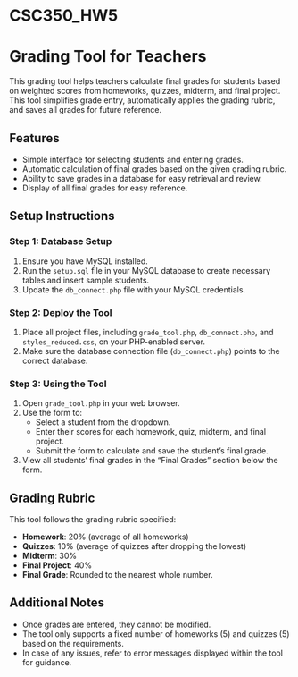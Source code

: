 # CSC350_HW5

# Grading Tool for Teachers

This grading tool helps teachers calculate final grades for students based on weighted scores from homeworks, quizzes, midterm, and final project. This tool simplifies grade entry, automatically applies the grading rubric, and saves all grades for future reference.

## Features
- Simple interface for selecting students and entering grades.
- Automatic calculation of final grades based on the given grading rubric.
- Ability to save grades in a database for easy retrieval and review.
- Display of all final grades for easy reference.

## Setup Instructions

### Step 1: Database Setup
1. Ensure you have MySQL installed.
2. Run the `setup.sql` file in your MySQL database to create necessary tables and insert sample students.
3. Update the `db_connect.php` file with your MySQL credentials.

### Step 2: Deploy the Tool
1. Place all project files, including `grade_tool.php`, `db_connect.php`, and `styles_reduced.css`, on your PHP-enabled server.
2. Make sure the database connection file (`db_connect.php`) points to the correct database.

### Step 3: Using the Tool
1. Open `grade_tool.php` in your web browser.
2. Use the form to:
   - Select a student from the dropdown.
   - Enter their scores for each homework, quiz, midterm, and final project.
   - Submit the form to calculate and save the student’s final grade.
3. View all students’ final grades in the “Final Grades” section below the form.

## Grading Rubric
This tool follows the grading rubric specified:
- **Homework**: 20% (average of all homeworks)
- **Quizzes**: 10% (average of quizzes after dropping the lowest)
- **Midterm**: 30%
- **Final Project**: 40%
- **Final Grade**: Rounded to the nearest whole number.

## Additional Notes
- Once grades are entered, they cannot be modified. 
- The tool only supports a fixed number of homeworks (5) and quizzes (5) based on the requirements.
- In case of any issues, refer to error messages displayed within the tool for guidance.
